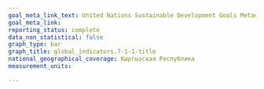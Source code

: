 ```yaml
---
goal_meta_link_text: United Nations Sustainable Development Goals Metadata (PDF 212 KB)
goal_meta_link: 
reporting_status: complete
data_non_statistical: false
graph_type: bar
graph_title: global_indicators.7-1-1-title
national_geographical_coverage: Кыргызская Республика
measurement_units: 

---
```

